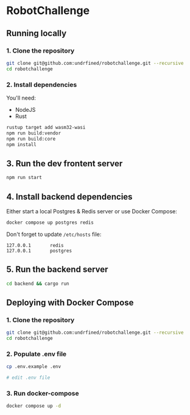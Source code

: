 # RobotChallenge

## Running locally

### 1. Clone the repository

```sh
git clone git@github.com:undrfined/robotchallenge.git --recursive
cd robotchallenge
```

### 2. Install dependencies

You'll need:
- NodeJS
- Rust

```sh
rustup target add wasm32-wasi
npm run build:vendor
npm run build:core
npm install
```

## 3. Run the dev frontent server

```sh
npm run start
```

## 4. Install backend dependencies

Either start a local Postgres & Redis server or use Docker Compose:

```sh
docker compose up postgres redis
```

Don't forget to update `/etc/hosts` file:

```
127.0.0.1       redis
127.0.0.1       postgres
```

## 5. Run the backend server

```sh
cd backend && cargo run
```

## Deploying with Docker Compose

### 1. Clone the repository

```sh
git clone git@github.com:undrfined/robotchallenge.git --recursive
cd robotchallenge
```

### 2. Populate .env file

```sh
cp .env.example .env

# edit .env file
```

### 3. Run docker-compose

```sh
docker compose up -d
```